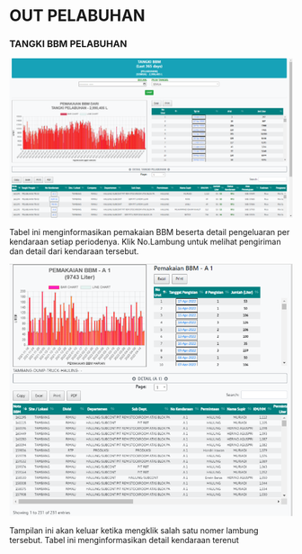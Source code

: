 # OUT PELABUHAN

### TANGKI BBM PELABUHAN

![](<../../.gitbook/assets/Screenshot (37).png>)

Tabel ini menginformasikan pemakaian BBM beserta detail pengeluaran per kendaraan setiap periodenya. Klik No.Lambung untuk melihat pengiriman dan detail dari kendaraan tersebut.

![](../../.gitbook/assets/pelabuhan.PNG)

Tampilan ini akan keluar ketika mengklik salah satu nomer lambung tersebut. Tabel ini menginformasikan detail kendaraan terenut
